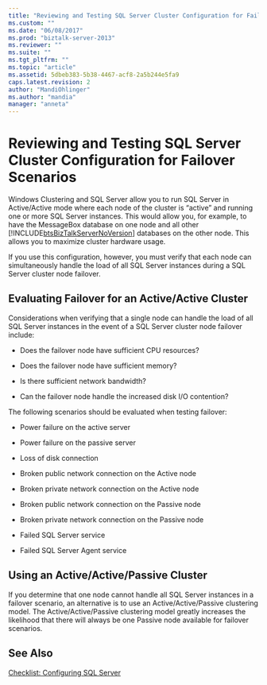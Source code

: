 ```yaml
---
title: "Reviewing and Testing SQL Server Cluster Configuration for Failover Scenarios | Microsoft Docs"
ms.custom: ""
ms.date: "06/08/2017"
ms.prod: "biztalk-server-2013"
ms.reviewer: ""
ms.suite: ""
ms.tgt_pltfrm: ""
ms.topic: "article"
ms.assetid: 5dbeb383-5b38-4467-acf8-2a5b244e5fa9
caps.latest.revision: 2
author: "MandiOhlinger"
ms.author: "mandia"
manager: "anneta"
---
```

# Reviewing and Testing SQL Server Cluster Configuration for Failover Scenarios
Windows Clustering and SQL Server allow you to run SQL Server in Active/Active mode where each node of the cluster is “active” and running one or more SQL Server instances. This would allow you, for example, to have the MessageBox database on one node and all other [!INCLUDE[btsBizTalkServerNoVersion](../includes/btsbiztalkservernoversion-md.md)] databases on the other node. This allows you to maximize cluster hardware usage.  
  
 If you use this configuration, however, you must verify that each node can simultaneously handle the load of all SQL Server instances during a SQL Server cluster node failover.  
  
## Evaluating Failover for an Active/Active Cluster  
 Considerations when verifying that a single node can handle the load of all SQL Server instances in the event of a SQL Server cluster node failover include:  
  
-   Does the failover node have sufficient CPU resources?  
  
-   Does the failover node have sufficient memory?  
  
-   Is there sufficient network bandwidth?  
  
-   Can the failover node handle the increased disk I/O contention?  
  
 The following scenarios should be evaluated when testing failover:  
  
-   Power failure on the active server  
  
-   Power failure on the passive server  
  
-   Loss of disk connection  
  
-   Broken public network connection on the Active node  
  
-   Broken private network connection on the Active node  
  
-   Broken public network connection on the Passive node  
  
-   Broken private network connection on the Passive node  
  
-   Failed SQL Server service  
  
-   Failed SQL Server Agent service  
  
## Using an Active/Active/Passive Cluster  
 If you determine that one node cannot handle all SQL Server instances in a failover scenario, an alternative is to use an Active/Active/Passive clustering model. The Active/Active/Passive clustering model greatly increases the likelihood that there will always be one Passive node available for failover scenarios.  
  
## See Also  
 [Checklist: Configuring SQL Server](~/technical-guides/checklist-configuring-sql-server.md)